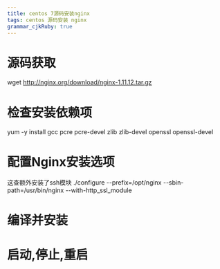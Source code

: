 ```yaml
---
title: centos 7源码安装nginx
tags: centos 源码安装 nginx
grammar_cjkRuby: true
---
```

# 源码获取
wget http://nginx.org/download/nginx-1.11.12.tar.gz
# 检查安装依赖项
yum -y install gcc pcre pcre-devel zlib zlib-devel openssl openssl-devel

# 配置Nginx安装选项
这查额外安装了ssh模块
./configure --prefix=/opt/nginx --sbin-path=/usr/bin/nginx  --with-http_ssl_module

# 编译并安装

# 启动,停止,重启